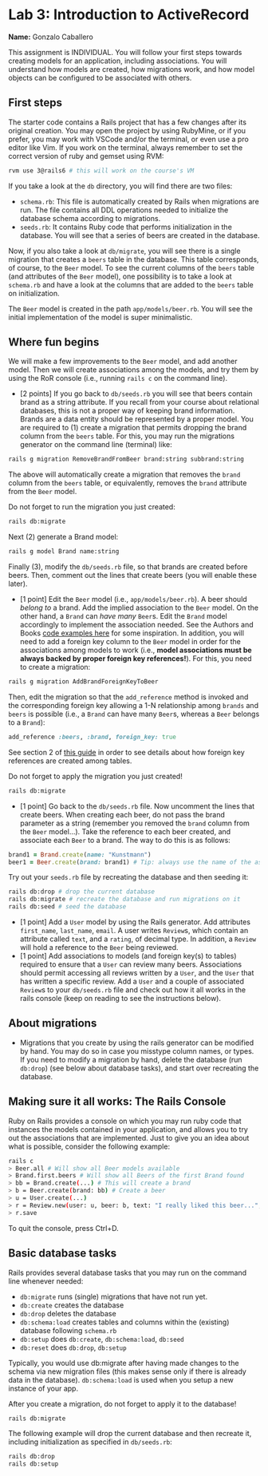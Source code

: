 # Lab 3: Introduction to ActiveRecord

**Name:** Gonzalo Caballero

This assignment is INDIVIDUAL. You will follow your first steps towards creating models for an application, including associations. You will understand how models are created, how migrations work, and how model objects can be configured to be associated with others.

## First steps

The starter code contains a Rails project that has a few changes after its original creation. You may open the project by using RubyMine, or if you prefer, you may work with VSCode and/or the terminal, or even use a pro editor like Vim. If you work on the terminal, always remember to set the correct version of ruby and gemset using RVM:

```sh
rvm use 3@rails6 # this will work on the course's VM
```

If you take a look at the `db` directory, you will find there are two files:

- `schema.rb`: This file is automatically created by Rails when migrations are run. The file contains all DDL operations needed to initialize the database schema according to migrations.
- `seeds.rb`: It contains Ruby code that performs initialization in the database. You will see that a series of beers are created in the database.

Now, if you also take a look at `db/migrate`, you will see there is a single migration that creates a `beers` table in the database. This table corresponds, of course, to the `Beer` model. To see the current columns of the `beers` table (and attributes of the `Beer` model), one possibility is to take a look at `schema.rb` and have a look at the columns that are added to the `beers` table on initialization.

The `Beer` model is created in the path `app/models/beer.rb`. You will see the initial implementation of the model is super minimalistic.

## Where fun begins

We will make a few improvements to the `Beer` model, and add another model. Then we will create associations among the models, and try them by using the RoR console (i.e., running `rails c` on the command line).

- [2 points] If you go back to `db/seeds.rb` you will see that beers contain brand as a string attribute. If you recall from your course about relational databases, this is not a proper way of keeping brand information. Brands are a data entity should be represented by a proper model. You are required to (1) create a migration that permits dropping the brand column from the `beers` table. For this, you may run the migrations generator on the command line (terminal) like:

```sh
rails g migration RemoveBrandFromBeer brand:string subbrand:string
```

The above will automatically create a migration that removes the `brand` column from the `beers` table, or equivalently, removes the `brand` attribute from the `Beer` model.

Do not forget to run the migration you just created:

```sh
rails db:migrate
```

Next (2) generate a Brand model:

```sh
rails g model Brand name:string
```

Finally (3), modify the `db/seeds.rb` file, so that brands are created before beers. Then, comment out the lines that create beers (you will enable these later).

- [1 point] Edit the `Beer` model (i.e., `app/models/beer.rb`). A beer should _belong to_ a brand. Add the implied association to the `Beer` model. On the other hand, a `Brand` can _have many_ `Beer`s. Edit the `Brand` model accordingly to implement the association needed. See the Authors and Books [code examples here](https://edgeguides.rubyonrails.org/association_basics.html) for some inspiration. In addition, you will need to add a foreign key column to the `Beer` model in order for the associations among models to work (i.e., **model associations must be always backed by proper foreign key references!**). For this, you need to create a migration:

```sh
rails g migration AddBrandForeignKeyToBeer
```

Then, edit the migration so that the `add_reference` method is invoked and the corresponding foreign key allowing a 1-N relationship among `brands` and `beers` is possible (i.e., a `Brand` can have many `Beer`s, whereas a `Beer` belongs to a `Brand`):

```ruby
add_reference :beers, :brand, foreign_key: true
```

See section 2 of [this guide](https://guides.rubyonrails.org/active_record_migrations.html#creating-a-migration) in order to see details about how foreign key references are created among tables.

Do not forget to apply the migration you just created!

```sh
rails db:migrate
```

- [1 point] Go back to the `db/seeds.rb` file. Now uncomment the lines that create beers. When creating each beer, do not pass the brand parameter as a string (remember you removed the `brand` column from the `Beer` model...). Take the reference to each beer created, and associate each `Beer` to a brand. The way to do this is as follows:

```ruby
brand1 = Brand.create(name: "Kunstmann")
beer1 = Beer.create(brand: brand1) # Tip: always use the name of the association in the Beer model as the name of the parameter.
```

Try out your `seeds.rb` file by recreating the database and then
seeding it:

```sh
rails db:drop # drop the current database
rails db:migrate # recreate the database and run migrations on it
rails db:seed # seed the database
```

- [1 point] Add a `User` model by using the Rails generator. Add attributes `first_name`, `last_name`, `email`. A user writes `Review`s, which contain an attribute called `text`, and a `rating`, of decimal type. In addition, a `Review` will hold a reference to the `Beer` being reviewed.
- [1 point] Add associations to models (and foreign key(s) to tables) required to ensure that a `User` can review many beers. Associations should permit accessing all reviews written by a `User`, and the `User` that has written a specific review. Add a `User` and a couple of associated `Review`s to your `db/seeds.rb` file and check out how it all works in the rails console (keep on reading to see the instructions below).

## About migrations

- Migrations that you create by using the rails generator can be modified by hand. You may do so in case you misstype column names, or types. If you need to modify a migration by hand, delete the database (run `db:drop`) (see below about database tasks), and start over recreating the database.

## Making sure it all works: The Rails Console

Ruby on Rails provides a console on which you may run ruby code that instances the models contained in your application, and allows you to try out the associations that are implemented. Just to give you an idea about what is possible, consider the following example:

```sh
rails c
> Beer.all # Will show all Beer models available
> Brand.first.beers # Will show all Beers of the first Brand found
> bb = Brand.create(...) # This will create a brand
> b = Beer.create(brand: bb) # Create a beer
> u = User.create(...)
> r = Review.new(user: u, beer: b, text: "I really liked this beer...", rating: 5)
> r.save
```

To quit the console, press Ctrl+D.

## Basic database tasks

Rails provides several database tasks that you may run on the command line whenever needed:

- `db:migrate` runs (single) migrations that have not run yet.
- `db:create` creates the database
- `db:drop` deletes the database
- `db:schema:load` creates tables and columns within the (existing) database following `schema.rb`
- `db:setup` does `db:create`, `db:schema:load`, `db:seed`
- `db:reset` does `db:drop`, `db:setup`

Typically, you would use db:migrate after having made changes to the schema via new migration files (this makes sense only if there is already data in the database). `db:schema:load` is used when you setup a new instance of your app.

After you create a migration, do not forget to apply it to the database!

```sh
rails db:migrate
```

The following example will drop the current database and then recreate it, including initialization as specified in `db/seeds.rb`:

```sh
rails db:drop
rails db:setup
```
